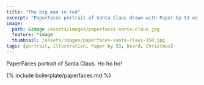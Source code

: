 ```yaml
---
title: "The big man in red"
excerpt: "PaperFaces portrait of Santa Claus drawn with Paper by 53 on an iPad."
image: 
  path: &image /assets/images/paperfaces-santa-claus.jpg 
  feature: *image
  thumbnail: /assets/images/paperfaces-santa-claus-150.jpg
tags: [portrait, illustration, Paper by 53, beard, Christmas]
---
```


PaperFaces portrait of Santa Claus. Ho ho ho!

{% include boilerplate/paperfaces.md %}
